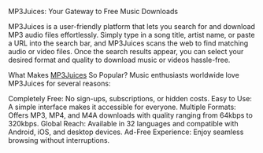 MP3Juices: Your Gateway to Free Music Downloads

MP3Juices is a user-friendly platform that lets you search for and download MP3 audio files effortlessly. Simply type in a song title, artist name, or paste a URL into the search bar, and MP3Juices scans the web to find matching audio or video files. Once the search results appear, you can select your desired format and quality to download music or videos hassle-free.

What Makes [MP3Juices](https://ssh.mp3juice.day/) So Popular?
Music enthusiasts worldwide love MP3Juices for several reasons:

Completely Free: No sign-ups, subscriptions, or hidden costs.
Easy to Use: A simple interface makes it accessible for everyone.
Multiple Formats: Offers MP3, MP4, and M4A downloads with quality ranging from 64kbps to 320kbps.
Global Reach: Available in 32 languages and compatible with Android, iOS, and desktop devices.
Ad-Free Experience: Enjoy seamless browsing without interruptions.






